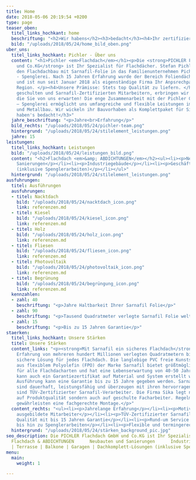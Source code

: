 ```yaml
---
title: Home
date: 2018-05-06 20:19:54 +0200
type: page
teaser_oben:
  titel_links_hochkant: home
  beschriftung: "<h2>Wir habens</h2><h3>bedacht</h3><h4>Ihr zertifizierter Flachdachpartner</h4>"
  bild: "/uploads/2018/05/24/home_bild_oben.png"
uber_uns:
  titel_links_hochkant: Pichler - Über uns
  content: "<h1>Pichler <em>Flachdach</em></h1><p>Die <strong>PICHLER Flachdach GmbH
    und Co.KG</strong> ist Ihr Spezialist für Flachdächer. Stefan Pichler integrierte
    den Flachdachbau mit Sarnafil-Folie in das Familienunternehmen Pichler GmbH Metallbau
    - Spenglerei. Nach 15 Jahren Erfahrung wurde der Bereich Foliendächer ausgegliedert
    und ist nun seit Januar 2018 als eigenständige Firma Ihr Anpsrechpartner in der
    Region. </p><h4>Unsere Prämisse: Stets top Qualität zu liefern. </h4><p>Mit unserem
    geschulten und Sarnafil-Zertifizierten Mitarbeitern, erbringen wir die Leistung,
    die Sie von uns erwarten! Die enge Zusammenarbeit mit der Pichler GmbH Metallbau
    – Spenglerei ermöglicht uns umfangreiche und flexible Leistungen im Bereich Spenglerei
    und Metallbau. Wir wickeln ihr Bauvorhaben als Komplettpaket für Sie ab. </p><h3>Wir
    haben's bedacht!</h3>"
  jahre_beschriftung: "<p>Jahre<br>Erfahrung</p>"
  bild_rechts: "/uploads/2018/05/24/pichler-team.png"
  hintergrund: "/uploads/2018/05/24/stilelement_leistungen.png"
  jahre: 15
leistungen:
  titel_links_hochkant: Leistungen
  bild: "/uploads/2018/05/24/leistungen_bild.png"
  content: "<h2>Flachdach <em>&amp; ABDICHTUNGEN</em></h2><ul><li><p>Neubauten und
    Sanierungen</p></li><li><p>Industriegebäude</p></li><li><p>Geschäftsgebäude</p></li><li><p>Hallendächer</p></li><li><p>Wohngebäude</p></li><li><p>Terrassen</p></li><li><p>Balkone</p></li><li><p>Garagen</p></li><li><p>Dachkomplett-Lösungen
    (inklusive Spenglerarbeiten)</p></li></ul>"
  hintergrund: "/uploads/2018/05/24/stilelement_leistungen.png"
ausfuhrungen:
  titel: Ausführungen
  ausfuhrungen:
  - titel: Nacktdach
    bild: "/uploads/2018/05/24/nacktdach_icon.png"
    link: referenzen.md
  - titel: Kiesel
    bild: "/uploads/2018/05/24/kiesel_icon.png"
    link: referenzen.md
  - titel: Holz
    bild: "/uploads/2018/05/24/holz_icon.png"
    link: referenzen.md
  - titel: Fliesen
    bild: "/uploads/2018/05/24/fliesen_icon.png"
    link: referenzen.md
  - titel: Photovoltaik
    bild: "/uploads/2018/05/24/photovoltaik_icon.png"
    link: referenzen.md
  - titel: Begrünung
    bild: "/uploads/2018/05/24/begrüngung_icon.png"
    link: referenzen.md
  kennzahlen:
  - zahl: 40
    beschriftung: "<p>Jahre Haltbarkeit Ihrer Sarnafil Folie</p>"
  - zahl: 90
    beschriftung: "<p>Tausend Quadratmeter verlegte Sarnafil Folie weltweit</p>"
  - zahl: 15
    beschriftung: "<p>Bis zu 15 Jahren Garantie</p>"
staerken:
  titel_links_hochkant: Unsere Stärken
  titel: Unsere Stärken
  content_links: "<p><strong>Mit Sarnafil ein sicheres Flachdach</strong>  - Mit der
    Erfahrung von mehreren hundert Millionen verlegten Quadratmetern bietet SIKA eine
    sichere Lösung für jedes Flachdach. Die langlebige PVC freie Kunststoff-Dachabdichtungsbahn
    aus flexiblem Polyolefin (FPO) der Marke Sarnafil bietet größtmögliche Gestaltungsfreiheit
    für alle Flachdacharten und hat eine Lebenserwartung von 40-50 Jahren. Auf Wunsch
    kann auch ein Garantiezertifikat auf Material und System erstellt werden. Je nach
    Ausführung kann eine Garantie bis zu 15 Jahre gegeben werden. Sarnafil Kunststoffdachbahnen
    sind dauerhaft, leistungsfähig und überzeugen mit ihren hervorragenden Material-Eigenschaften.</p><p>Wir
    sind TÜV-Zertifizierter Sarnafil-Verarbeiter. Die Firma Sika legt nicht nur Wert
    auf Produktqualität sondern auch auf geschulte Facharbeiter. Regelmäßige Schulungsmaßnahmen
    gewährleisten eine fachgerechte Montage.</p>"
  content_rechts: "<ul><li><p>Jahrelange Erfahrung</p></li><li><p>Motivierte und excellent
    ausgebildete Mitarbeiter</p></li><li><p>TÜV-Zertifizierter Sarnafil Partner</p></li><li><p>Top
    Qualität mit bis 15 Jahren Garantie</p></li><li><p>Rund-um Service von der Planung
    bis hin zu Spenglerarbeiten</p></li><li><p>Flexible und termingerechte Abwicklung</p></li></ul>"
  hintergrund: "/uploads/2018/05/24/stärken_background_pic.jpg"
seo_description: Die PICHLER Flachdach GmbH und Co.KG ist Ihr Spezialist für Flachdächer.
  Flachdach & ABDICHTUNGEN      Neubauten und Sanierungen      Industriegebäude      Geschäftsgebäude      Hallendächer      Wohngebäude
  | Terrasse | Balkone | Garagen | Dachkomplett-Lösungen (inklusive Spenglerarbeiten)
menu:
  main:
    weight: 1

---
```

